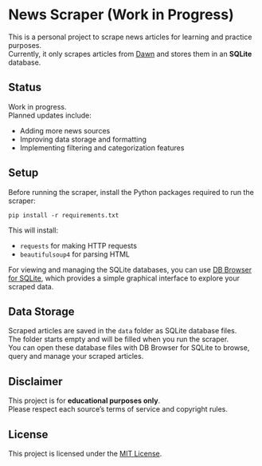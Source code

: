 # News Scraper (Work in Progress)

This is a personal project to scrape news articles for learning and practice purposes.  
Currently, it only scrapes articles from [Dawn](https://www.dawn.com) and stores them in an **SQLite** database.

## Status

Work in progress.  
Planned updates include:

- Adding more news sources
- Improving data storage and formatting
- Implementing filtering and categorization features

## Setup

Before running the scraper, install the Python packages required to run the scraper:

    pip install -r requirements.txt

This will install:

- `requests` for making HTTP requests
- `beautifulsoup4` for parsing HTML

For viewing and managing the SQLite databases, you can use [DB Browser for SQLite](https://sqlitebrowser.org/), which provides a simple graphical interface to explore your scraped data.

## Data Storage

Scraped articles are saved in the `data` folder as SQLite database files.  
The folder starts empty and will be filled when you run the scraper.  
You can open these database files with DB Browser for SQLite to browse, query and manage your scraped articles.

## Disclaimer

This project is for **educational purposes only**.  
Please respect each source’s terms of service and copyright rules.

## License

This project is licensed under the [MIT License](LICENSE).
